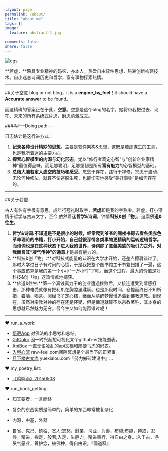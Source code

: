 ```yaml
---
layout: page
permalink: /about/
title: "about me"
tags: []
image:
  feature: abstract-1.jpg 

comments: false
share: false
---
```


![egs](http://b-egs-studio-images.oss-cn-shenzhen.aliyuncs.com/mw_cartoon_head.png)

**若虚，**略具专业精神的码农，亦本人。热爱自由软件思想，热衷创新构建技术。自小迷恋诗词历史和哲学，富有事物探索热情。

---

##关于空意
blog or not blog，it is a **engine_by_feel**！it should have a **Accurate answer** to be found。

而这精确的答案正在于此，**空意**。空意是这个blog的名字，她将带我把过去、现在、未来的所有系统式片思，磨思清澈成文。

#####---Doing path---

日志估计是这行进方式：

1. **记录各种设计精妙的思想**。主要是软件架构&思想，这既是若虚谋生的工具，也是我所着迷的主要方向。
2. **探索心智模型的内源与幻化形态**。尤以"修行者笃定心智"与"创新企业家精神"最值得品味，而足够聪明，足够坚韧是所有**富有魅力**的心智模型的基础。
3. **总结大脑若定入虚空的技巧和感受**。忘愁于存在，践行于禅修，冥思于波动，无论何种修法，就算不论逃脱生死，也能切实地感受“美好事物”是如何存在的。

---


##关于若虚

古人有名有字很有意思，成年行冠礼时取字，**若虚**即是我的字称啦。若虚，打小深情于哲学与古典文字，至今,依然着迷**哲学&诗词**，钟情**科技&创「物」**，追索**佛道&往生**。

1. **哲学&诗词:**不知道是不是很小的时候，经常爬到爷爷的阁楼书房去看各类赤色革命理论的书籍，打小开始，自己就很深情各类事物更精确的运转逻辑哲学。而诗词也是在这种状态下进入我的世界，诗词除了意蕴美感的吸引力之外，对我而言其“凝气传神”的**通意**才是最有魅力的。
2. **科技&创「物」:**对科技式能量的认识在大学才开始，还差点擦肩错过了。那时大学过日子有时闲的心慌，于是我把整个图书馆主干书籍扫描了一遍，这个事应该算是我的第一个小小“一万小时”了吧。而这个过程，最大的价值是对科技&创「物」这热情点地捕获。
3. **佛道&往生:**第一个真钱真力干的创业遭遇挫败后，又接连遭受到情感打击，那种难受就像有把利爪在胸膛里蹂躏。也是那段时间，仓惶而终日不知所措，尝酒、喝茶、阅经书了定心结，继而从清醒梦慢慢追溯到佛教道教。到现在，虽然对宗教对神的存在还是怀疑，但是佛道就算不以宗教著称，其本身的思想就已然魅力无穷。吾今生又如何能再错过呢！

---

❤ run_a_work:



* <a href="http://www.egs-studio.com/wujiApp/" target="_blank">悟寂App</a> 对佛法的小思考和总结。
* <a href="http://www.egs-studio.com/GitColor/" target="_blank">GitColor</a> 因一时兴起想可视化某个github-er技能图表。
* <a href="http://www.apibox.cc/" target="_blank">ApiBox</a>  一直无语凌乱的api文档和随便马虎的码农。
* <a href="http://www.yuexialou.com/raw-feel.html" target="_blank">入境心流</a>  raw-feel.com间隙冥想是个最当下的正紧事。
* <a href="http://www.yuexialou.com/" target="_blank">月下楼古文库</a> yuexialou.com『努力搬砖建设中』...



❤ my_poetry_list:

* <a href="http://www.yuexialou.com/mingmingguo.html" target="_blank">《鸣鸣雨》20150508</a>  



❤ run_book_getting:

* 知其要者，一言而终

* 复杂的东西实质是简单的，简单的东西却常被复杂化

* 内源，中基，外器

* 自省、克己、慎独、宽人;忘愁，慰亲，习业，为善，布施;布施，持戒，忍辱，精进，禅定，般若;入定，生静力，精进善行，得自由之身...;入千古，净戾气恶业，善护念，植佛种，得自由识。『儒道释』

 





















